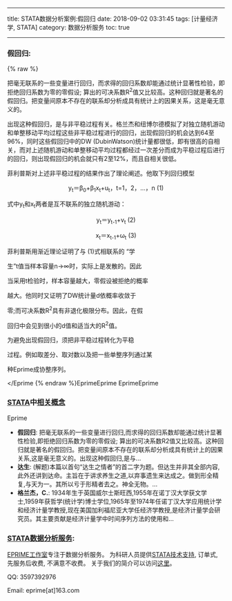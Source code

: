 
---
title: STATA数据分析案例:假回归
date: 2018-09-02 03:31:45
tags: [计量经济学, STATA]
category: 数据分析服务
toc: true

---



<span></span>
<!-- more -->



### 假回归:

{% raw %}
<div class="p1">把毫无联系的一些变量进行回归，而求得的回归系数却能通过统计显著性检验，即拒绝回归系数为零的零假设; 算出的可决系数R<sup>2</sup>值又比较高。这种回归就是著名的假回归。把变量间原本不存在的联系却分析成具有统计上的因果关系，这是毫无意义的。

<p>出现这种假回归，是与非平稳过程有关。格兰杰和纽博尔德模拟了对独立随机游动和单整移动平均过程这些非平稳过程进行的回归，出现假回归的机会达到64至96%，同时这些假回归中的DW (DubinWatson)统计量都很低，即有很高的自相关，而对上述随机游动和单整移动平均过程都经过一次差分而成为平稳过程后进行的回归，则出现假回归的机会就只有2至12%，而且自相关很低。

</p><p>菲利普斯对上述非平稳过程的结果作出了理论阐述。他取下列回归模型

</p><p></p><p align="center">y<sub>t</sub>＝β<sub>0</sub>+β<sub>1</sub>x<sub>t</sub>+u<sub>t</sub>，t=1，2，…，n (1)</p>

式中y<sub>t</sub>和x<sub>t</sub>两者是互不联系的独立随机游动：

<p></p><p align="center">y<sub>t</sub>＝y<sub>t-1</sub>+v<sub>t</sub> (2)</p>

<p align="center">x<sub>t</sub>＝x<sub>t-1</sub>+ω<sub>t</sub> (3)</p>

菲利普斯用渐近理论证明了与 (1)式相联系的 “学

生”t值当样本容量n→∞时，实际上是发散的。因此

当采用t检验时，样本容量越大，零假设被拒绝的概率

越大。他同时又证明了DW统计量d依概率收敛于

零;而可决系数R<sup>2</sup>具有非退化极限分布。因此，在假

回归中会见到很小的d值和适当大的R<sup>2</sup>值。

<p>为避免出现假回归，须把非平稳过程转化为平稳

过程。例如取差分、取对数以及把一些单整序列通过某

种Eprime成协整序列。</p></Eprime
{% endraw %}EprimeEprime
EprimeEprime


### [STATA](/tags/STATA/)中[相关概念](/categories/数据分析服务)
Eprime
- **假回归**: 把毫无联系的一些变量进行回归,而求得的回归系数却能通过统计显著性检验,即拒绝回归系数为零的零假设; 算出的可决系数R2值又比较高。这种回归就是著名的假回归。把变量间原本不存在的联系却分析成具有统计上的因果关系,这是毫无意义的。出现这种假回归,是与...
- **达生**: (解题)本篇以首句“达生之情者”的首二字为题。但达生并非其全部内容,此外还讲到达命。主旨在于讲求养生之道,以弃事遗生来达成之。做到形全精复,与天为一。其所以亏于形精者去之。神全无物。...
- **格兰杰，C.**: 1934年生于英国威尔士斯旺西,1955年在诺丁汉大学获文学士,1959年获哲学(统计学)博士学位,1965年至1974年任诺丁汉大学应用统计学和经济计量学教授,现在美国加利福尼亚大学任经济学教授,是经济计量学会研究员。其主要贡献是经济计量学中时间序列方法的使用和...




### [STATA](/tags/STATA/)[数据分析服务](/categories/数据分析服务/):
[EPRIME工作室](http://eprime.cn/)专注于数据分析服务。
为科研人员提供[STATA技术支持](http://eprime.cn/2018/08/18/EPRIME工作室STATA代做服务详情/), 订单式, 先服务后收费, 不满意不收费。
关于我们的简介可以访问[这里](http://eprime.cn/2018/08/17/关于EPRIME工作室/)。

QQ: 3597392976

Email: eprime[at]163.com


